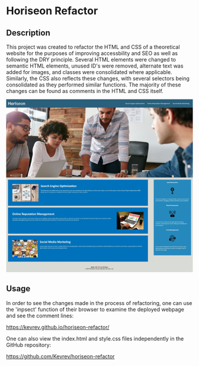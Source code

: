 # Horiseon Refactor

## Description

This project was created to refactor the HTML and CSS of a theoretical website for the purposes of improving accessbility and SEO as well as following the DRY principle. Several HTML elements were changed to semantic HTML elements, unused ID's were removed, alternate text was added for images, and classes were consolidated where applicable. Similarly, the CSS also reflects these changes, with several selectors being consolidated as they performed similar functions. The majority of these changes can be found as comments in the HTML and CSS itself. 

![Screenshot](/assets/images/screenshot.jpg)

## Usage

In order to see the changes made in the process of refactoring, one can use the 'inpsect' function of their browser to examine the deployed webpage and see the comment lines: 

https://kevrev.github.io/horiseon-refactor/

One can also view the index.html and style.css files independently in the GitHub repository:

https://github.com/Kevrev/horiseon-refactor
